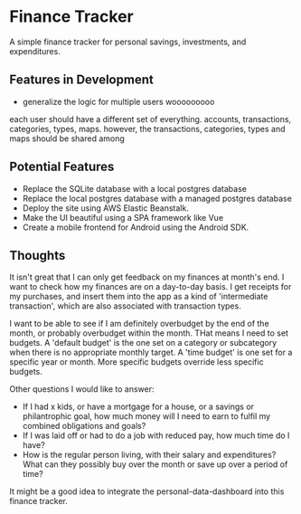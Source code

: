 # Finance Tracker

A simple finance tracker for personal savings, investments, and expenditures.

## Features in Development
- generalize the logic for multiple users wooooooooo


each user should have a different set of everything. accounts, transactions, categories, types, maps.
however, the transactions, categories, types and maps should be shared among


## Potential Features
- Replace the SQLite database with a local postgres database
- Replace the local postgres database with a managed postgres database
- Deploy the site using AWS Elastic Beanstalk.
- Make the UI beautiful using a SPA framework like Vue
- Create a mobile frontend for Android using the Android SDK.

## Thoughts
It isn't great that I can only get feedback on my finances at month's end. I want to check how my finances are
on a day-to-day basis. I get receipts for my purchases, and insert them into the app as a kind of 
'intermediate transaction', which are also associated with transaction types.

I want to be able to see if I am definitely overbudget by the end of the month, or probably overbudget within the 
month. THat means I need to set budgets. A 'default budget' is the one set on a category or subcategory when there is no
appropriate monthly target. A 'time budget' is one set for a specific year or month. More specific budgets override less
specific budgets.

Other questions I would like to answer:
- If I had x kids, or have a mortgage for a house, or a savings or philantrophic goal, how much money will I need
to earn to fulfil my combined obligations and goals?
- If I was laid off or had to do a job with reduced pay, how much time do I have?
- How is the regular person living, with their salary and expenditures? What can they possibly buy
over the month or save up over a period of time?

It might be a good idea to integrate the personal-data-dashboard into this finance tracker. 

